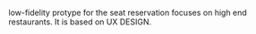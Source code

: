 low-fidelity protype for the seat reservation focuses on high end restaurants.
It is based on UX DESIGN.
